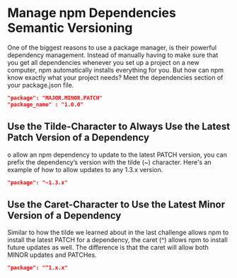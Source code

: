 # Manage npm Dependencies Semantic Versioning
One of the biggest reasons to use a package manager, is their powerful dependency management. Instead of manually having to make sure that you get all dependencies whenever you set up a project on a new computer, npm automatically installs everything for you. But how can npm know exactly what your project needs? Meet the dependencies section of your package.json file.
```json
"package": "MAJOR.MINOR.PATCH"
"package_name" : "1.0.0"
```
## Use the Tilde-Character to Always Use the Latest Patch Version of a Dependency
o allow an npm dependency to update to the latest PATCH version, you can prefix the dependency’s version with the tilde (~) character. Here's an example of how to allow updates to any 1.3.x version.

```json
"package": "~1.3.x"
```

## Use the Caret-Character to Use the Latest Minor Version of a Dependency
Similar to how the tilde we learned about in the last challenge allows npm to install the latest PATCH for a dependency, the caret (^) allows npm to install future updates as well. The difference is that the caret will allow both MINOR updates and PATCHes.

```json
"package": "^1.x.x"
```
